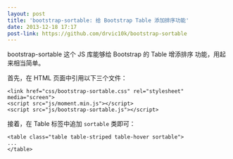 ```yaml
---
layout: post
title: 'bootstrap-sortable: 给 Bootstrap Table 添加排序功能'
date: 2013-12-18 17:17
post-link: https://github.com/drvic10k/bootstrap-sortable
---
```


bootstrap-sortable 这个 JS 库能够给 Bootstrap 的 Table 增添排序
功能，用起来相当简单。

首先，在 HTML 页面中引用以下三个文件：

    <link href="css/bootstrap-sortable.css" rel="stylesheet" media="screen">
    <script src="js/moment.min.js"></script>
    <script src="js/bootstrap-sortable.js"></script>

接着，在 Table 标签中追加 `sortable` 类即可：

    <table class="table table-striped table-hover sortable">
    ...
    </table>
